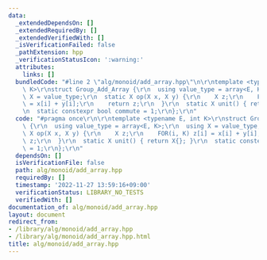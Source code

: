 ```yaml
---
data:
  _extendedDependsOn: []
  _extendedRequiredBy: []
  _extendedVerifiedWith: []
  _isVerificationFailed: false
  _pathExtension: hpp
  _verificationStatusIcon: ':warning:'
  attributes:
    links: []
  bundledCode: "#line 2 \"alg/monoid/add_array.hpp\"\n\r\ntemplate <typename E, int\
    \ K>\r\nstruct Group_Add_Array {\r\n  using value_type = array<E, K>;\r\n  using\
    \ X = value_type;\r\n  static X op(X x, X y) {\r\n    X z;\r\n    FOR(i, K) z[i]\
    \ = x[i] + y[i];\r\n    return z;\r\n  }\r\n  static X unit() { return X{}; }\r\
    \n  static constexpr bool commute = 1;\r\n};\r\n"
  code: "#pragma once\r\n\r\ntemplate <typename E, int K>\r\nstruct Group_Add_Array\
    \ {\r\n  using value_type = array<E, K>;\r\n  using X = value_type;\r\n  static\
    \ X op(X x, X y) {\r\n    X z;\r\n    FOR(i, K) z[i] = x[i] + y[i];\r\n    return\
    \ z;\r\n  }\r\n  static X unit() { return X{}; }\r\n  static constexpr bool commute\
    \ = 1;\r\n};\r\n"
  dependsOn: []
  isVerificationFile: false
  path: alg/monoid/add_array.hpp
  requiredBy: []
  timestamp: '2022-11-27 13:59:16+09:00'
  verificationStatus: LIBRARY_NO_TESTS
  verifiedWith: []
documentation_of: alg/monoid/add_array.hpp
layout: document
redirect_from:
- /library/alg/monoid/add_array.hpp
- /library/alg/monoid/add_array.hpp.html
title: alg/monoid/add_array.hpp
---
```

